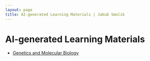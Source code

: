 ```yaml
---
layout: page
title: AI-generated Learning Materials | Jakub Smolik
---
```


# AI-generated Learning Materials

- [Genetics and Molecular Biology](genetics)
